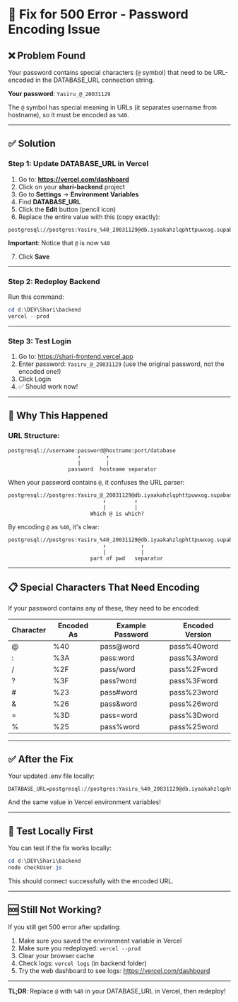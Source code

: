 # 🔧 Fix for 500 Error - Password Encoding Issue

## ❌ Problem Found

Your password contains special characters (`@` symbol) that need to be URL-encoded in the DATABASE_URL connection string.

**Your password**: `Yasiru_@_20031129`

The `@` symbol has special meaning in URLs (it separates username from hostname), so it must be encoded as `%40`.

---

## ✅ Solution

### Step 1: Update DATABASE_URL in Vercel

1. Go to: **https://vercel.com/dashboard**
2. Click on your **shari-backend** project
3. Go to **Settings** → **Environment Variables**
4. Find **DATABASE_URL**
5. Click the **Edit** button (pencil icon)
6. Replace the entire value with this (copy exactly):

```
postgresql://postgres:Yasiru_%40_20031129@db.iyaakahzlqphttpuwxog.supabase.co:5432/postgres
```

**Important**: Notice that `@` is now `%40`

7. Click **Save**

---

### Step 2: Redeploy Backend

Run this command:

```powershell
cd d:\DEV\Shari\backend
vercel --prod
```

---

### Step 3: Test Login

1. Go to: https://shari-frontend.vercel.app
2. Enter password: `Yasiru_@_20031129` (use the original password, not the encoded one!)
3. Click Login
4. ✅ Should work now!

---

## 🤔 Why This Happened

### URL Structure:
```
postgresql://username:password@hostname:port/database
                      ↑        ↑
                      |        |
                   password  hostname separator
```

When your password contains `@`, it confuses the URL parser:
```
postgresql://postgres:Yasiru_@_20031129@db.iyaakahzlqphttpuwxog.supabase.co:5432/postgres
                              ↑         ↑
                              |         |
                          Which @ is which?
```

By encoding `@` as `%40`, it's clear:
```
postgresql://postgres:Yasiru_%40_20031129@db.iyaakahzlqphttpuwxog.supabase.co:5432/postgres
                              ↑           ↑
                              |           |
                          part of pwd   separator
```

---

## 📋 Special Characters That Need Encoding

If your password contains any of these, they need to be encoded:

| Character | Encoded As | Example Password | Encoded Version |
|-----------|------------|------------------|-----------------|
| @         | %40        | pass@word        | pass%40word     |
| :         | %3A        | pass:word        | pass%3Aword     |
| /         | %2F        | pass/word        | pass%2Fword     |
| ?         | %3F        | pass?word        | pass%3Fword     |
| #         | %23        | pass#word        | pass%23word     |
| &         | %26        | pass&word        | pass%26word     |
| =         | %3D        | pass=word        | pass%3Dword     |
| %         | %25        | pass%word        | pass%25word     |

---

## ✅ After the Fix

Your updated .env file locally:
```env
DATABASE_URL=postgresql://postgres:Yasiru_%40_20031129@db.iyaakahzlqphttpuwxog.supabase.co:5432/postgres
```

And the same value in Vercel environment variables!

---

## 🧪 Test Locally First

You can test if the fix works locally:

```powershell
cd d:\DEV\Shari\backend
node checkUser.js
```

This should connect successfully with the encoded URL.

---

## 🆘 Still Not Working?

If you still get 500 error after updating:

1. Make sure you saved the environment variable in Vercel
2. Make sure you redeployed: `vercel --prod`
3. Clear your browser cache
4. Check logs: `vercel logs` (in backend folder)
5. Try the web dashboard to see logs: https://vercel.com/dashboard

---

**TL;DR**: Replace `@` with `%40` in your DATABASE_URL in Vercel, then redeploy!
